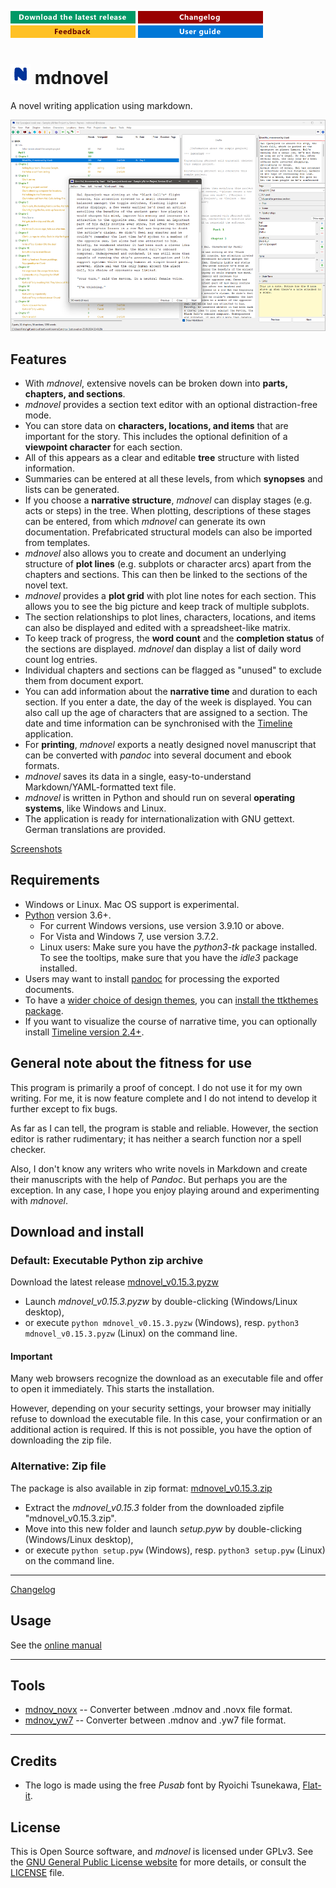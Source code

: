 [![Download the latest release](docs/img/download-button.png)](https://github.com/peter88213/mdnovel/raw/main/dist/mdnovel_v0.15.3.pyzw)
[![Changelog](docs/img/changelog-button.png)](docs/changelog.md)
[![Feedback](docs/img/feedback-button.png)](https://github.com/peter88213/mdnovel/discussions/)
[![Online help](docs/img/help-button.png)](https://peter88213.github.io/mdnovhelp-en/)

# ![N](docs/img/nLogo32.png) mdnovel

A novel writing application using markdown.

![Screenshot](docs/Screenshots/screen01.png)

## Features

- With *mdnovel*, extensive novels can be broken down into **parts, chapters, and sections**. 
- *mdnovel* provides a section text editor with an optional distraction-free mode. 
- You can store data on **characters, locations, and items** that are important for the story. 
  This includes the optional definition of a **viewpoint character** for each section. 
- All of this appears as a clear and editable **tree** structure with listed information. 
- Summaries can be entered at all these levels, from which **synopses** and lists can be generated. 
- If you choose a **narrative structure**, *mdnovel* can display stages (e.g. acts or steps) in the tree.
  When plotting, descriptions of these stages can be entered, from which *mdnovel* can generate 
  its own documentation. Prefabricated structural models can also be imported from templates.
- *mdnovel* also allows you to create and document an underlying structure of **plot lines** 
  (e.g. subplots or character arcs) apart from the chapters and sections. This can then be linked 
  to the sections of the novel text.
- *mdnovel* provides a **plot grid** with plot line notes for each section. This allows you to 
  see the big picture and keep track of multiple subplots.   
- The section relationships to plot lines, characters, locations, and items 
  can also be displayed and edited with a spreadsheet-like matrix.
- To keep track of progress, the **word count** and the **completion status** of the sections are displayed. 
  *mdnovel* dan display a list of daily word count log entries.
- Individual chapters and sections can be flagged as "unused" to exclude them from document export.
- You can add information about the **narrative time** and duration to each section. If you enter a date, 
  the day of the week is displayed. You can also call up the age of characters that are assigned to
  a section. The date and time information can be synchronised with the [Timeline](http://thetimelineproj.sourceforge.net/) application.
- For **printing**, *mdnovel* exports a neatly designed novel manuscript that can be converted with *pandoc*
  into several document and ebook formats. 
- *mdnovel* saves its data in a single, easy-to-understand Markdown/YAML-formatted text file.
- *mdnovel* is written in Python and should run on several **operating systems**, like Windows and Linux.
- The application is ready for internationalization with GNU gettext. German translations are provided. 

[Screenshots](Screenshots/README)

## Requirements

- Windows or Linux. Mac OS support is experimental.
- [Python](https://www.python.org/) version 3.6+. 
     - For current Windows versions, use version 3.9.10 or above.
     - For Vista and Windows 7, use version 3.7.2.
     - Linux users: Make sure you have the *python3-tk* package installed. 
       To see the tooltips, make sure that you have the *idle3* package installed.
- Users may want to install [pandoc](https://pandoc.org/) for processing the exported documents.
- To have a [wider choice of design themes](https://ttkthemes.readthedocs.io/en/latest/themes.html), you can 
  [install the ttkthemes package](https://ttkthemes.readthedocs.io/en/latest/installation.html).
- If you want to visualize the course of narrative time, you can optionally install
  [Timeline version 2.4+](http://thetimelineproj.sourceforge.net/).


## General note about the fitness for use

This program is primarily a proof of concept. I do not use it for my own writing. 
For me, it is now feature complete and I do not intend to develop it further except to fix bugs.   

As far as I can tell, the program is stable and reliable. However, the section editor is rather rudimentary; 
it has neither a search function nor a spell checker. 

Also, I don't know any writers who write novels in Markdown and create their manuscripts with the help of *Pandoc*. 
But perhaps you are the exception. In any case, I hope you enjoy playing around and experimenting with *mdnovel*.


## Download and install

### Default: Executable Python zip archive

Download the latest release [mdnovel_v0.15.3.pyzw](https://github.com/peter88213/mdnovel/raw/main/dist/mdnovel_v0.15.3.pyzw)

- Launch *mdnovel_v0.15.3.pyzw* by double-clicking (Windows/Linux desktop),
- or execute `python mdnovel_v0.15.3.pyzw` (Windows), resp. `python3 mdnovel_v0.15.3.pyzw` (Linux) on the command line.

#### Important

Many web browsers recognize the download as an executable file and offer to open it immediately. 
This starts the installation.

However, depending on your security settings, your browser may 
initially  refuse  to download the executable file. 
In this case, your confirmation or an additional action is required. 
If this is not possible, you have the option of downloading 
the zip file. 


### Alternative: Zip file

The package is also available in zip format: [mdnovel_v0.15.3.zip](https://github.com/peter88213/mdnovel/raw/main/dist/mdnovel_v0.15.3.zip)

- Extract the *mdnovel_v0.15.3* folder from the downloaded zipfile "mdnovel_v0.15.3.zip".
- Move into this new folder and launch *setup.pyw* by double-clicking (Windows/Linux desktop), 
- or execute `python setup.pyw` (Windows), resp. `python3 setup.pyw` (Linux) on the command line.

---

[Changelog](docs/changelog.md)

## Usage

See the [online manual](https://peter88213.github.io/mdnovhelp-en/)

---

## Tools

- [mdnov_novx](https://github.com/peter88213/mdnov_novx) -- Converter between .mdnov and .novx file format.
- [mdnov_yw7](https://github.com/peter88213/mdnov_yw7) -- Converter between .mdnov and .yw7 file format.

---

## Credits

- The logo is made using the free *Pusab* font by Ryoichi Tsunekawa, [Flat-it](http://flat-it.com/).

## License

This is Open Source software, and *mdnovel* is licensed under GPLv3. See the
[GNU General Public License website](https://www.gnu.org/licenses/gpl-3.0.en.html) for more
details, or consult the [LICENSE](https://github.com/peter88213/mdnovel/blob/main/LICENSE) file.

